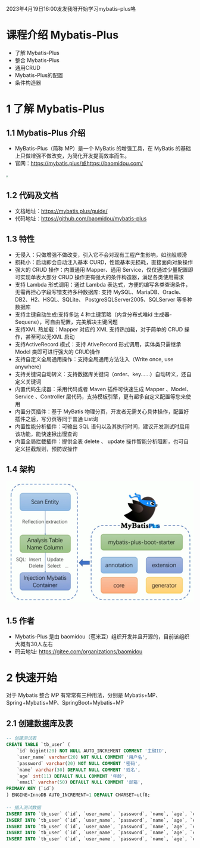 2023年4月19日16:00发发我呀开始学习mybatis-plus咯

# 课程介绍 Mybatis-Plus

- 了解 Mybatis-Plus
- 整合 Mybatis-Plus
- 通用CRUD
- Mybatis-Plus的配置
- 条件构造器

# 1 了解 Mybatis-Plus

## 1.1 Mybatis-Plus 介绍

- MyBatis-Plus（简称 MP）是一个 MyBatis 的增强工具，在 MyBatis 的基础上只做增强不做改变，为简化开发提高效率而生。
- 官网：https://mybatis.plus/或https://baomidou.com/

<img src="https://baomidou.com/img/logo.svg" style="zoom: 33%;" />

## 1.2 代码及文档

- 文档地址：https://mybatis.plus/guide/
- 代码地址：https://github.com/baomidou/mybatis-plus

## 1.3 特性

- 无侵入：只做增强不做改变，引入它不会对现有工程产生影响，如丝般顺滑
- 损耗小：启动即会自动注入基本 CURD，性能基本无损耗，直接面向对象操作
- 强大的 CRUD 操作：内置通用 Mapper、通用 Service，仅仅通过少量配置即可实现单表大部分 CRUD 操作更有强大的条件构造器，满足各类使用需求
- 支持 Lambda 形式调用：通过 Lambda 表达式，方便的编写各类查询条件，无需再担心字段写错支持多种数据库: 支持 MySQL、MariaDB、Oracle、DB2、H2、HSQL、SQLite、 PostgreSQLServer2005、SQLServer 等多种数据库
- 支持主键自动生成:支持多达 4 种主键策略（内含分布式唯id 生成器-Sequene），可自由配置，完美解决主键问题
- 支持XML 热加载：Mapper 对应的 XML 支持热加载，对于简单的 CRUD 操作，甚至可以无XML 启动
- 支持ActiveRecord 模式：支持 AtiveRecord 形式调用，实体类只需继承 Model 类即可进行强大的 CRUD操作
- 支持自定义全局通用操作：支持全局通用方法注入（Write once, use anywhere）
- 支持关键词自动转义：支持数据库关键词（order、key......）自动转义，还自定义关键词
- 内置代码生成器：采用代码或者 Maven 插件可快速生成 Mapper 、Model、Service 、Controller 层代码，支持模板引擎，更有超多自定义配置等您来使用
- 内置分页插件：基于 MyBatis 物理分页，开发者无需关心具体操作，配置好插件之后，写分页等同于普通 List询
- 内置性能分析插件：可输出 SQL 语句以及其执行时间，建议开发测试时启用该功能，能快速揪出慢查询
- 内置全局拦截插件：提供全表 delete 、 update 操作智能分析阻断，也可自定义拦截规则，预防误操作

## 1.4 架构

![image-20230419191940607](assets/image-20230419191940607.png)

## 1.5 作者

- Mybatis-Plus 是由 baomidou（苞米豆）组织开发并且开源的，目前该组织大概有30人左右
- 码云地址: https://gitee.com/organizations/baomidou

# 2 快速开始

对于 Mybatis 整合 MP 有常常有三种用法，分别是 Mybatis+MP、Spring+Mybatis+MP、SpringBoot+Mybatis+MP

## 2.1 创建数据库及表

```sql
-- 创建测试表
CREATE TABLE `tb_user` (
    `id` bigint(20) NOT NULL AUTO_INCREMENT COMMENT '主键ID',
    `user_name` varchar(20) NOT NULL COMMENT '用户名',
    `password` varchar(20) NOT NULL COMMENT '密码',
    `name` varchar(30) DEFAULT NULL COMMENT '姓名',
    `age` int(11) DEFAULT NULL COMMENT '年龄',
    `email` varchar(50) DEFAULT NULL COMMENT '邮箱',
PRIMARY KEY (`id`)
) ENGINE=InnoDB AUTO_INCREMENT=1 DEFAULT CHARSET=utf8;

-- 插入测试数据
INSERT INTO `tb_user` (`id`, `user_name`, `password`, `name`, `age`, `email`) VALUES ('1', 'zhangsan', '123456', '张三', '18', 'test1@itcast.cn');
INSERT INTO `tb_user` (`id`, `user_name`, `password`, `name`, `age`, `email`) VALUES ('2', 'lisi', '123456', '李四', '20', 'test2@itcast.cn');
INSERT INTO `tb_user` (`id`, `user_name`, `password`, `name`, `age`, `email`) VALUES ('3', 'wangwu', '123456', '王五', '28', 'test3@itcast.cn');
INSERT INTO `tb_user` (`id`, `user_name`, `password`, `name`, `age`, `email`) VALUES ('4', 'zhaoliu', '123456', '赵六', '21', 'test4@itcast.cn');
INSERT INTO `tb_user` (`id`, `user_name`, `password`, `name`, `age`, `email`) VALUES ('5', 'sunqi', '123456', '孙七', '24', 'test5@itcast.cn');
```























